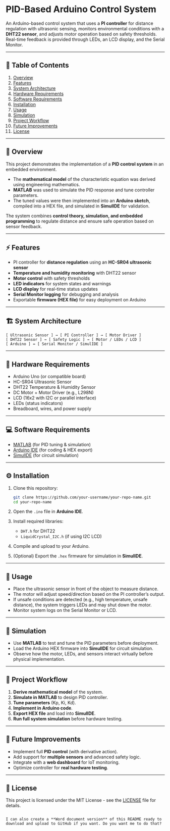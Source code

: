 # PID-Based Arduino Control System

An Arduino-based control system that uses a **PI controller** for distance regulation with ultrasonic sensing, monitors environmental conditions with a **DHT22 sensor**, and adjusts motor operation based on safety thresholds. Real-time feedback is provided through LEDs, an LCD display, and the Serial Monitor.

---

## 📑 Table of Contents

1. [Overview](#overview)
2. [Features](#features)
3. [System Architecture](#system-architecture)
4. [Hardware Requirements](#hardware-requirements)
5. [Software Requirements](#software-requirements)
6. [Installation](#installation)
7. [Usage](#usage)
8. [Simulation](#simulation)
9. [Project Workflow](#project-workflow)
10. [Future Improvements](#future-improvements)
11. [License](#license)

---

## 📖 Overview

This project demonstrates the implementation of a **PID control system** in an embedded environment.

* The **mathematical model** of the characteristic equation was derived using engineering mathematics.
* **MATLAB** was used to simulate the PID response and tune controller parameters.
* The tuned values were then implemented into an **Arduino sketch**, compiled into a HEX file, and simulated in **SimulIDE** for validation.

The system combines **control theory, simulation, and embedded programming** to regulate distance and ensure safe operation based on sensor feedback.

---

## ⚡ Features

* PI controller for **distance regulation** using an **HC-SR04 ultrasonic sensor**
* **Temperature and humidity monitoring** with DHT22 sensor
* **Motor control** with safety thresholds
* **LED indicators** for system states and warnings
* **LCD display** for real-time status updates
* **Serial Monitor logging** for debugging and analysis
* Exportable **firmware (HEX file)** for easy deployment on Arduino

---

## 🏗️ System Architecture

```
[ Ultrasonic Sensor ] → [ PI Controller ] → [ Motor Driver ]
[ DHT22 Sensor ] → [ Safety Logic ] → [ Motor / LEDs / LCD ]
[ Arduino ] ↔ [ Serial Monitor / SimulIDE ]
```

---

## 🔧 Hardware Requirements

* Arduino Uno (or compatible board)
* HC-SR04 Ultrasonic Sensor
* DHT22 Temperature & Humidity Sensor
* DC Motor + Motor Driver (e.g., L298N)
* LCD (16x2 with I2C or parallel interface)
* LEDs (status indicators)
* Breadboard, wires, and power supply

---

## 💻 Software Requirements

* [MATLAB](https://www.mathworks.com/) (for PID tuning & simulation)
* [Arduino IDE](https://www.arduino.cc/en/software) (for coding & HEX export)
* [SimulIDE](https://simulide.blogspot.com/) (for circuit simulation)

---

## ⚙️ Installation

1. Clone this repository:

   ```bash
   git clone https://github.com/your-username/your-repo-name.git
   cd your-repo-name
   ```
2. Open the `.ino` file in **Arduino IDE**.
3. Install required libraries:

   * `DHT.h` for DHT22
   * `LiquidCrystal_I2C.h` (if using I2C LCD)
4. Compile and upload to your Arduino.
5. (Optional) Export the `.hex` firmware for simulation in **SimulIDE**.

---

## 🚀 Usage

* Place the ultrasonic sensor in front of the object to measure distance.
* The motor will adjust speed/direction based on the PI controller’s output.
* If unsafe conditions are detected (e.g., high temperature, unsafe distance), the system triggers LEDs and may shut down the motor.
* Monitor system logs on the Serial Monitor or LCD.

---

## 🧪 Simulation

* Use **MATLAB** to test and tune the PID parameters before deployment.
* Load the Arduino HEX firmware into **SimulIDE** for circuit simulation.
* Observe how the motor, LEDs, and sensors interact virtually before physical implementation.

---

## 🔄 Project Workflow

1. **Derive mathematical model** of the system.
2. **Simulate in MATLAB** to design PID controller.
3. **Tune parameters** (Kp, Ki, Kd).
4. **Implement in Arduino code**.
5. **Export HEX file** and load into **SimulIDE**.
6. **Run full system simulation** before hardware testing.

---

## 🚧 Future Improvements

* Implement full **PID control** (with derivative action).
* Add support for **multiple sensors** and advanced safety logic.
* Integrate with a **web dashboard** for IoT monitoring.
* Optimize controller for **real hardware testing**.

---

## 📜 License

This project is licensed under the MIT License - see the [LICENSE](LICENSE) file for details.

```

I can also create a **Word document version** of this README ready to download and upload to GitHub if you want. Do you want me to do that?

```
